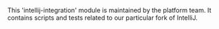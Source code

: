 This 'intellij-integration' module is maintained by the platform team.
It contains scripts and tests related to our particular fork of IntelliJ.
